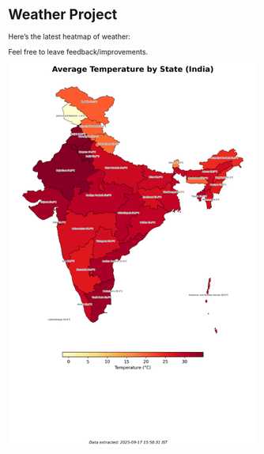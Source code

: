 # Weather Project

Here’s the latest heatmap of weather:

Feel free to leave feedback/improvements.

![India Heatmap](docs/assets/india_heatmap.png?v=CA8B71)
